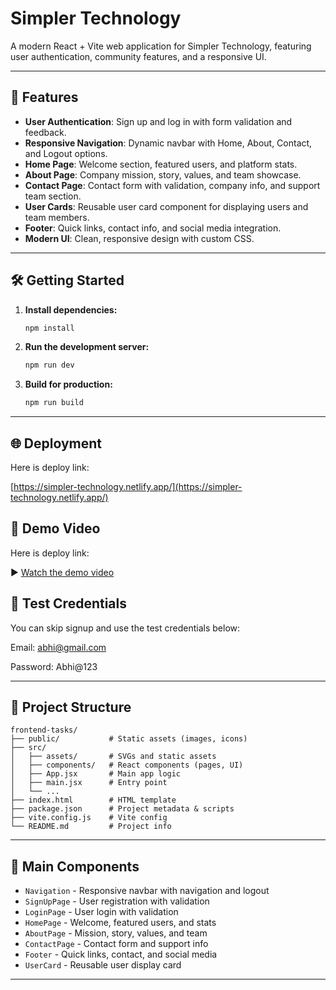 # Simpler Technology

A modern React + Vite web application for Simpler Technology, featuring user authentication, community features, and a responsive UI.

---

## 🚀 Features

- **User Authentication**: Sign up and log in with form validation and feedback.
- **Responsive Navigation**: Dynamic navbar with Home, About, Contact, and Logout options.
- **Home Page**: Welcome section, featured users, and platform stats.
- **About Page**: Company mission, story, values, and team showcase.
- **Contact Page**: Contact form with validation, company info, and support team section.
- **User Cards**: Reusable user card component for displaying users and team members.
- **Footer**: Quick links, contact info, and social media integration.
- **Modern UI**: Clean, responsive design with custom CSS.

---

## 🛠️ Getting Started

1. **Install dependencies:**
   ```bash
   npm install
   ```
2. **Run the development server:**
   ```bash
   npm run dev
   ```
3. **Build for production:**
   ```bash
   npm run build
   ```
---

## 🌐 Deployment

Here is deploy link:

<!-- Add your deployed site URL below -->

[https://simpler-technology.netlify.app/](https://simpler-technology.netlify.app/)


## 🚀 Demo Video
Here is deploy link:

▶️ [Watch the demo video](https://drive.google.com/file/d/1ImMbMwYrFkXnif1D1BPlyV2QR5bLdUVl/view?usp=drive_link)

## 🧪 Test Credentials
You can skip signup and use the test credentials below:

Email: abhi@gmail.com

Password: Abhi@123

---

## 📁 Project Structure

```
frontend-tasks/
├── public/           # Static assets (images, icons)
├── src/
│   ├── assets/       # SVGs and static assets
│   ├── components/   # React components (pages, UI)
│   ├── App.jsx       # Main app logic
│   ├── main.jsx      # Entry point
│   └── ...
├── index.html        # HTML template
├── package.json      # Project metadata & scripts
├── vite.config.js    # Vite config
└── README.md         # Project info
```

---

## 👥 Main Components

- `Navigation` - Responsive navbar with navigation and logout
- `SignUpPage` - User registration with validation
- `LoginPage` - User login with validation
- `HomePage` - Welcome, featured users, and stats
- `AboutPage` - Mission, story, values, and team
- `ContactPage` - Contact form and support info
- `Footer` - Quick links, contact, and social media
- `UserCard` - Reusable user display card

---
